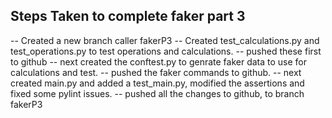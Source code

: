 ## Steps Taken to complete faker part 3

-- Created a new branch caller fakerP3
-- Created test_calculations.py and test_operations.py to test operations and calculations.
-- pushed these first to github
-- next created the conftest.py to genrate faker data to use for calculations and test.
-- pushed the faker commands to github.
-- next created main.py and added a test_main.py, modified the assertions and fixed some pylint issues.
-- pushed all the changes to github, to branch fakerP3
